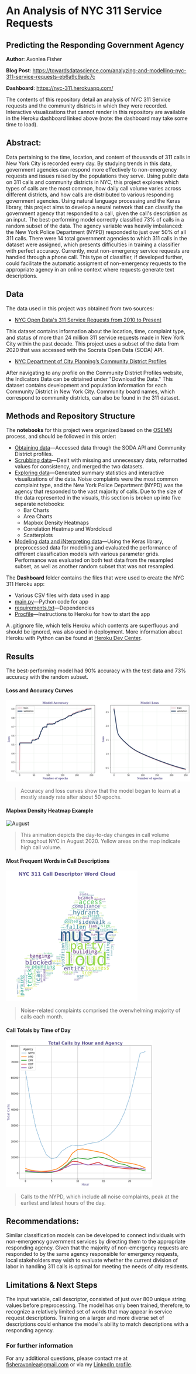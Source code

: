 # An Analysis of NYC 311 Service Requests 
## Predicting the Responding Government Agency

**Author**: Avonlea Fisher

**Blog Post**: https://towardsdatascience.com/analyzing-and-modelling-nyc-311-service-requests-eb6a9c9adc7c

**Dashboard**: https://nyc-311.herokuapp.com/


The contents of this repository detail an analysis of NYC 311 Service requests and the community districts in which they were recorded. Interactive visualizations that cannot render in this repository are available in the Heroku dashboard linked above (note: the dashboard may take some time to load).

## Abstract:

Data pertaining to the time, location, and content of thousands of 311 calls in New York City is recorded every day. By studying trends in this data, government agencies can respond more effectively to non-emergency requests and issues raised by the populations they serve. Using public data on 311 calls and community districts in NYC, this project explores which types of calls are the most common, how daily call volume varies across different districts, and how calls are distributed to various responding government agencies. Using natural language processing and the Keras library, this project aims to develop a neural network that can classify the government agency that responded to a call, given the call's description as an input. The best-performing model correctly classified 73% of calls in a random subset of the data. The agency variable was heavily imbalanced: the New York Police Department (NYPD) responded to just over 50% of all 311 calls. There were 14 total government agencies to which 311 calls in the dataset were assigned, which presents difficulties in training a classifier with perfect accuracy. Currently, most non-emergency service requests are handled through a phone call. This type of classifier, if developed further, could facilitate the automatic assigment of non-emergency requests to the appropriate agency in an online context where requests generate text descriptions.

## Data
The data used in this project was obtained from two sources:

* [NYC Open Data's 311 Service Requests from 2010 to Present](https://data.cityofnewyork.us/Social-Services/311-Service-Requests-from-2010-to-Present/erm2-nwe9)

This dataset contains information about the location, time, complaint type, and status of more than 24 million 311 service requests made in New York City within the past decade. This project uses a subset of the data from 2020 that was accessed with the Socrata Open Data (SODA) API.

* [NYC Department of City Planning’s Community District Profiles](https://communityprofiles.planning.nyc.gov/)

After navigating to any profile on the Community District Profiles website, the Indicators Data can be obtained under "Download the Data." This dataset contains development and population information for each Community District in New York City. Community board names, which correspond to community districts, can also be found in the 311 dataset.

## Methods and Repository Structure
The <b>notebooks</b> for this project were organized based on the [OSEMN](https://people.duke.edu/~ccc14/sta-663/DataProcessingSolutions.html) process, and should be followed in this order:

* [Obtaining data](https://github.com/AvonleaFisher/Analyzing-NYC-311-Service-Requests/blob/main/Obtaining_the_Data.ipynb)—Accessed data through the SODA API and Community District profiles.
* [Scrubbing data](https://github.com/AvonleaFisher/Analyzing-NYC-311-Service-Requests/blob/main/Scrubbing_the_Data.ipynb)—Dealt with missing and unnecessary data, reformatted values for consistency, and merged the two datasets.
* [Exploring data](https://github.com/AvonleaFisher/Analyzing-NYC-311-Service-Requests/tree/main/Exploring_the_Data)—Generated summary statistics and interactive visualizations of the data. Noise complaints were the most common complaint type, and the New York Police Department (NYPD) was the agency that responded to the vast majority of calls. Due to the size of the data represented in the visuals, this section is broken up into five separate notebooks:
    * Bar Charts
    * Area Charts
    * Mapbox Density Heatmaps
    * Correlation Heatmap and Wordcloud
    * Scatterplots
* [Modeling data and iNterpreting data](https://github.com/AvonleaFisher/Analyzing-NYC-311-Service-Requests/blob/main/Modeling_and_Interpreting.ipynb)—Using the Keras library, preprocessed data for modelling and evaluated the performance of different classification models with various parameter grids. Performance was evaluated on both test data from the resampled subset, as well as another random subset that was not resampled.

The <b>Dashboard</b> folder contains the files that were used to create the NYC 311 Heroku app:

* Various CSV files with data used in app
* [main.py](https://github.com/AvonleaFisher/Analyzing-NYC-311-Service-Requests/blob/main/Dashboard/main.py)—Python code for app 
* [requirements.txt](https://github.com/AvonleaFisher/Analyzing-NYC-311-Service-Requests/blob/main/Dashboard/requirements.txt)—Dependencies 
* [Procfile](https://github.com/AvonleaFisher/Analyzing-NYC-311-Service-Requests/blob/main/Dashboard/Procfile)—Instructions to Heroku for how to start the app

A .gitignore file, which tells Heroku which contents are superfluous and should be ignored, was also used in deployment. More information about Heroku with Python can be found at [Heroku Dev Center](https://devcenter.heroku.com/articles/getting-started-with-python).

## Results

The best-performing model had 90% accuracy with the test data and 73% accuracy with the random subset.

#### Loss and Accuracy Curves
![Loss and Accuracy](https://github.com/AvonleaFisher/Analyzing-NYC-311-Service-Requests/blob/main/loss_v_accuracy.png)
> Accuracy and loss curves show that the model began to learn at a mostly steady rate after about 50 epochs.

#### Mapbox Density Heatmap Example
![August](https://github.com/AvonleaFisher/Analyzing-NYC-311-Service-Requests/blob/main/August.gif)
> This animation depicts the day-to-day changes in call volume throughout NYC in August 2020. Yellow areas on the map indicate high call volume.

#### Most Frequent Words in Call Descriptions
![Word Cloud](https://github.com/AvonleaFisher/Analyzing-NYC-311-Service-Requests/blob/main/311_word_cloud.png)
> Noise-related complaints comprised the overwhelming majority of calls each month.

#### Call Totals by Time of Day
<img src="https://github.com/AvonleaFisher/Analyzing-NYC-311-Service-Requests/blob/main/Hourly_Calls.png" width="400" height="400">

> Calls to the NYPD, which include all noise complaints, peak at the earliest and latest hours of the day. 

## Recommendations:
Similar classification models can be developed to connect individuals with non-emergency government services by directing them to the appropriate responding agency. Given that the majority of non-emergency requests are responded to by the same agency responsible for emergency requests, local stakeholders may wish to evaluate whether the current division of labor in handling 311 calls is optimal for meeting the needs of city residents. 

## Limitations & Next Steps

The input variable, call descriptor, consisted of just over 800 unique string values before preprocessing. The model has only been trained, therefore, to recognize a relatively limited set of words that may appear in service request descriptions. Training on a larger and more diverse set of descriptions could enhance the model's ability to match descriptions with a responding agency. 

### For further information

For any additional questions, please contact me at [fisheravonlea@gmail.com](mailto:fisheravonlea@gmail.com) or via my [LinkedIn profile](https://www.linkedin.com/in/avonlea-fisher/).
